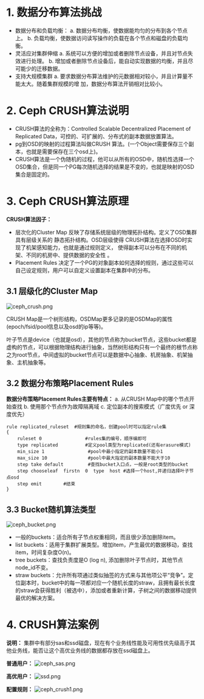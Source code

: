 # 1. 数据分布算法挑战
 - 数据分布和负载均衡：
   a. 数据分布均衡，使数据能均匀的分布到各个节点上。
   b. 负载均衡，使数据访问读写操作的负载在各个节点和磁盘的负载均衡。
 - 灵活应对集群伸缩
   a. 系统可以方便的增加或者删除节点设备，并且对节点失效进行处理。
   b. 增加或者删除节点设备后，能自动实现数据的均衡，并且尽可能少的迁移数据。
- 支持大规模集群
   a. 要求数据分布算法维护的元数据相对较小，并且计算量不能太大。随着集群规模的增 加，数据分布算法开销相对比较小。

# 2. Ceph CRUSH算法说明
 - CRUSH算法的全称为：Controlled Scalable Decentralized Placement of Replicated Data，可控的、可扩展的、分布式的副本数据放置算法。
 - pg到OSD的映射的过程算法叫做CRUSH 算法。(一个Object需要保存三个副本，也就是需要保存在三个osd上)。
 - CRUSH算法是一个伪随机的过程，他可以从所有的OSD中，随机性选择一个OSD集合，但是同一个PG每次随机选择的结果是不变的，也就是映射的OSD集合是固定的。

# 3. Ceph CRUSH算法原理
**CRUSH算法因子：**
 - 层次化的Cluster Map
反映了存储系统层级的物理拓扑结构。定义了OSD集群具有层级关系的 静态拓扑结构。OSD层级使得 CRUSH算法在选择OSD时实现了机架感知能力，也就是通过规则定义， 使得副本可以分布在不同的机 架、不同的机房中、提供数据的安全性 。
 - Placement Rules
决定了一个PG的对象副本如何选择的规则，通过这些可以自己设定规则，用户可以自定义设置副本在集群中的分布。

## 3.1 层级化的Cluster Map
![ceph_crush.png](https://upload-images.jianshu.io/upload_images/2099201-f0f7321a9e37361f.png?imageMogr2/auto-orient/strip%7CimageView2/2/w/1240)

CRUSH Map是一个树形结构，OSDMap更多记录的是OSDMap的属性(epoch/fsid/pool信息以及osd的ip等等)。

叶子节点是device（也就是osd），其他的节点称为bucket节点，这些bucket都是虚构的节点，可以根据物理结构进行抽象，当然树形结构只有一个最终的根节点称之为root节点，中间虚拟的bucket节点可以是数据中心抽象、机房抽象、机架抽象、主机抽象等。


## 3.2 数据分布策略Placement Rules
**数据分布策略Placement Rules主要有特点：**
 a. 从CRUSH Map中的哪个节点开始查找
 b. 使用那个节点作为故障隔离域
 c. 定位副本的搜索模式（广度优先 or 深度优先）
```
rule replicated_ruleset  #规则集的命名，创建pool时可以指定rule集
{
    ruleset 0                #rules集的编号，顺序编即可   
    type replicated          #定义pool类型为replicated(还有erasure模式)   
    min_size 1                #pool中最小指定的副本数量不能小1
    max_size 10               #pool中最大指定的副本数量不能大于10       
    step take default         #查找bucket入口点，一般是root类型的bucket    
    step chooseleaf  firstn  0  type  host #选择一个host,并递归选择叶子节点osd     
    step emit        #结束
}
```

## 3.3 Bucket随机算法类型
![ceph_bucket.png](https://upload-images.jianshu.io/upload_images/2099201-ac18dabc9fb44d20.png?imageMogr2/auto-orient/strip%7CimageView2/2/w/1240)

 - 一般的buckets：适合所有子节点权重相同，而且很少添加删除item。
 - list buckets：适用于集群扩展类型。增加item，产生最优的数据移动，查找item，时间复杂度O(n)。
 - tree buckets：查找负责度是O (log n), 添加删除叶子节点时，其他节点node_id不变。
 - straw buckets：允许所有项通过类似抽签的方式来与其他项公平“竞争”。定位副本时，bucket中的每一项都对应一个随机长度的straw，且拥有最长长度的straw会获得胜利（被选中），添加或者重新计算，子树之间的数据移动提供最优的解决方案。


# 4. CRUSH算法案例
**说明：**
集群中有部分sas和ssd磁盘，现在有个业务线性能及可用性优先级高于其他业务线，能否让这个高优业务线的数据都存放在ssd磁盘上。

**普通用户：**
![ceph_sas.png](https://upload-images.jianshu.io/upload_images/2099201-1bd6980a2141bc51.png?imageMogr2/auto-orient/strip%7CimageView2/2/w/1240)

**高优用户：**
![ssd.png](https://upload-images.jianshu.io/upload_images/2099201-127c6f8a40938233.png?imageMogr2/auto-orient/strip%7CimageView2/2/w/1240)

**配置规则：**
![ceph_crush1.png](https://upload-images.jianshu.io/upload_images/2099201-0084962b3a7847b4.png?imageMogr2/auto-orient/strip%7CimageView2/2/w/1240)
